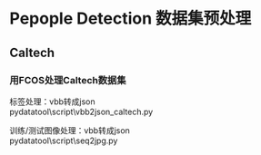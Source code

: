 # Pepople Detection 数据集预处理

## Caltech

### 用FCOS处理Caltech数据集

标签处理：vbb转成json  
pydatatool\script\vbb2json_caltech.py

训练/测试图像处理：vbb转成json  
pydatatool\script\seq2jpg.py
